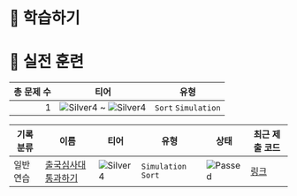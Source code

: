 # 📖 학습하기

# 🥇 실전 훈련
|총 문제 수|티어|유형|
|---:|---|---|
|1|![Silver4][s4] ~ ![Silver4][s4]|`Sort` `Simulation`|

|기록분류|이름|티어|유형|상태|최근 제출 코드|
|---|---|---|---|---|---|
|일반 연습|[출국심사대 통과하기](https://www.codetree.ai/training-field/search/problems/passing-the-immigration-checkpoint)|![Silver4][s4]|`Simulation` `Sort`|![Passed][passed]|[링크](https://github.com/ws19999/codetree-TILs/blob/main/240617/%EC%B6%9C%EA%B5%AD%EC%8B%AC%EC%82%AC%EB%8C%80%20%ED%86%B5%EA%B3%BC%ED%95%98%EA%B8%B0/passing-the-immigration-checkpoint.py)|










[b5]: https://img.shields.io/badge/Bronze_5-%235D3E31.svg
[b4]: https://img.shields.io/badge/Bronze_4-%235D3E31.svg
[b3]: https://img.shields.io/badge/Bronze_3-%235D3E31.svg
[b2]: https://img.shields.io/badge/Bronze_2-%235D3E31.svg
[b1]: https://img.shields.io/badge/Bronze_1-%235D3E31.svg
[s5]: https://img.shields.io/badge/Silver_5-%23394960.svg
[s4]: https://img.shields.io/badge/Silver_4-%23394960.svg
[s3]: https://img.shields.io/badge/Silver_3-%23394960.svg
[s2]: https://img.shields.io/badge/Silver_2-%23394960.svg
[s1]: https://img.shields.io/badge/Silver_1-%23394960.svg
[g5]: https://img.shields.io/badge/Gold_5-%23FFC433.svg
[g4]: https://img.shields.io/badge/Gold_4-%23FFC433.svg
[g3]: https://img.shields.io/badge/Gold_3-%23FFC433.svg
[g2]: https://img.shields.io/badge/Gold_2-%23FFC433.svg
[g1]: https://img.shields.io/badge/Gold_1-%23FFC433.svg
[p5]: https://img.shields.io/badge/Platinum_5-%2376DDD8.svg
[p4]: https://img.shields.io/badge/Platinum_4-%2376DDD8.svg
[p3]: https://img.shields.io/badge/Platinum_3-%2376DDD8.svg
[p2]: https://img.shields.io/badge/Platinum_2-%2376DDD8.svg
[p1]: https://img.shields.io/badge/Platinum_1-%2376DDD8.svg
[passed]: https://img.shields.io/badge/Passed-%23009D27.svg
[failed]: https://img.shields.io/badge/Failed-%23D24D57.svg
[easy]: https://img.shields.io/badge/쉬움-%235cb85c.svg?for-the-badge
[medium]: https://img.shields.io/badge/보통-%23FFC433.svg?for-the-badge
[hard]: https://img.shields.io/badge/어려움-%23D24D57.svg?for-the-badge